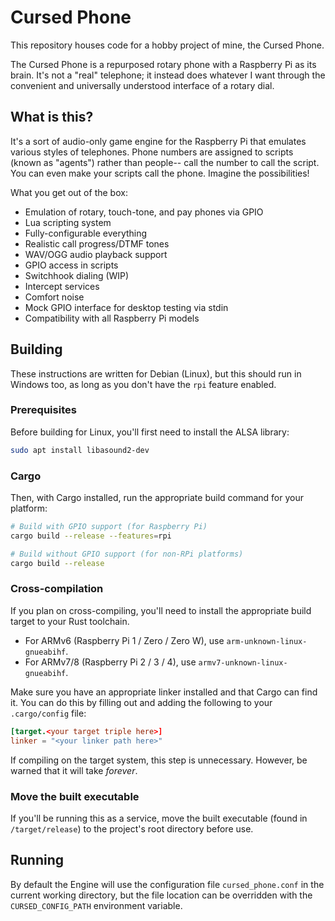 # Cursed Phone

This repository houses code for a hobby project of mine, the Cursed Phone.

The Cursed Phone is a repurposed rotary phone with a Raspberry Pi as its brain. It's not a "real" telephone; it instead does whatever I want through the convenient and universally understood interface of a rotary dial.

## What is this?

It's a sort of audio-only game engine for the Raspberry Pi that emulates various styles of telephones. Phone numbers are assigned to scripts (known as "agents") rather than people-- call the number to call the script. You can even make your scripts call the phone. Imagine the possibilities!

What you get out of the box:

* Emulation of rotary, touch-tone, and pay phones via GPIO
* Lua scripting system
* Fully-configurable everything
* Realistic call progress/DTMF tones
* WAV/OGG audio playback support
* GPIO access in scripts
* Switchhook dialing (WIP)
* Intercept services
* Comfort noise
* Mock GPIO interface for desktop testing via stdin
* Compatibility with all Raspberry Pi models

## Building

These instructions are written for Debian (Linux), but this should run in Windows too, as long as you don't have the `rpi` feature enabled.

### Prerequisites

Before building for Linux, you'll first need to install the ALSA library:

```sh
sudo apt install libasound2-dev
```

### Cargo

Then, with Cargo installed, run the appropriate build command for your platform:

```sh
# Build with GPIO support (for Raspberry Pi)
cargo build --release --features=rpi

# Build without GPIO support (for non-RPi platforms)
cargo build --release
```

### Cross-compilation

If you plan on cross-compiling, you'll need to install the appropriate build target to your Rust toolchain.

* For ARMv6 (Raspberry Pi 1 / Zero / Zero W), use `arm-unknown-linux-gnueabihf`.
* For ARMv7/8 (Raspberry Pi 2 / 3 / 4), use `armv7-unknown-linux-gnueabihf`.

Make sure you have an appropriate linker installed and that Cargo can find it.
You can do this by filling out and adding the following to your `.cargo/config` file:
```toml
[target.<your target triple here>]
linker = "<your linker path here>"
```

If compiling on the target system, this step is unnecessary. However, be warned that it will take *forever*.

### Move the built executable

If you'll be running this as a service, move the built executable (found in `/target/release`) to the project's root directory before use. 


## Running

By default the Engine will use the configuration file `cursed_phone.conf` in the current working directory, but the file location can be overridden with the `CURSED_CONFIG_PATH` environment variable.